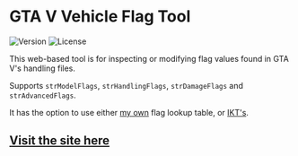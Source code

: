 # GTA V Vehicle Flag Tool
![Version](https://img.shields.io/badge/Version-1.36-green.svg) ![License](https://img.shields.io/badge/License-MIT-blue.svg)

This web-based tool is for inspecting or modifying flag values found in GTA V's handling files.

Supports `strModelFlags`, `strHandlingFlags`, `strDamageFlags` and `strAdvancedFlags`.

It has the option to use either [my own](https://github.com/adam10603/GTAVFlags) flag lookup table, or [IKT's](https://github.com/E66666666/GTAVHandlingInfo).

## [Visit the site here](https://adam10603.github.io/GTA5VehicleFlagTool/)